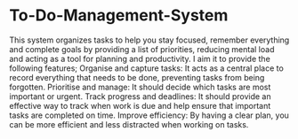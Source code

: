 # To-Do-Management-System
This system organizes tasks to help you stay focused, remember everything and complete goals by providing a list of priorities, reducing mental load and acting as a tool for planning and productivity.
I aim it to provide the following features;
Organise and capture tasks: It acts as a central place to record everything that needs to be done, preventing tasks from being forgotten.
Prioritise and manage: It should decide which tasks are most important or urgent.
Track progress and deadlines: It should provide an effective way to track when work is due and help ensure that important tasks are completed on time.
Improve efficiency: By having a clear plan, you can be more efficient and less distracted when working on tasks.
